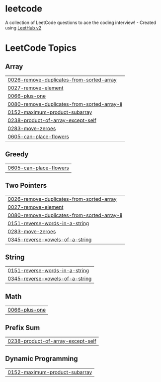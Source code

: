 # leetcode
A collection of LeetCode questions to ace the coding interview! - Created using [LeetHub v2](https://github.com/arunbhardwaj/LeetHub-2.0)

<!---LeetCode Topics Start-->
# LeetCode Topics
## Array
|  |
| ------- |
| [0026-remove-duplicates-from-sorted-array](https://github.com/JittoShalvin/leetcode/tree/master/0026-remove-duplicates-from-sorted-array) |
| [0027-remove-element](https://github.com/JittoShalvin/leetcode/tree/master/0027-remove-element) |
| [0066-plus-one](https://github.com/JittoShalvin/leetcode/tree/master/0066-plus-one) |
| [0080-remove-duplicates-from-sorted-array-ii](https://github.com/JittoShalvin/leetcode/tree/master/0080-remove-duplicates-from-sorted-array-ii) |
| [0152-maximum-product-subarray](https://github.com/JittoShalvin/leetcode/tree/master/0152-maximum-product-subarray) |
| [0238-product-of-array-except-self](https://github.com/JittoShalvin/leetcode/tree/master/0238-product-of-array-except-self) |
| [0283-move-zeroes](https://github.com/JittoShalvin/leetcode/tree/master/0283-move-zeroes) |
| [0605-can-place-flowers](https://github.com/JittoShalvin/leetcode/tree/master/0605-can-place-flowers) |
## Greedy
|  |
| ------- |
| [0605-can-place-flowers](https://github.com/JittoShalvin/leetcode/tree/master/0605-can-place-flowers) |
## Two Pointers
|  |
| ------- |
| [0026-remove-duplicates-from-sorted-array](https://github.com/JittoShalvin/leetcode/tree/master/0026-remove-duplicates-from-sorted-array) |
| [0027-remove-element](https://github.com/JittoShalvin/leetcode/tree/master/0027-remove-element) |
| [0080-remove-duplicates-from-sorted-array-ii](https://github.com/JittoShalvin/leetcode/tree/master/0080-remove-duplicates-from-sorted-array-ii) |
| [0151-reverse-words-in-a-string](https://github.com/JittoShalvin/leetcode/tree/master/0151-reverse-words-in-a-string) |
| [0283-move-zeroes](https://github.com/JittoShalvin/leetcode/tree/master/0283-move-zeroes) |
| [0345-reverse-vowels-of-a-string](https://github.com/JittoShalvin/leetcode/tree/master/0345-reverse-vowels-of-a-string) |
## String
|  |
| ------- |
| [0151-reverse-words-in-a-string](https://github.com/JittoShalvin/leetcode/tree/master/0151-reverse-words-in-a-string) |
| [0345-reverse-vowels-of-a-string](https://github.com/JittoShalvin/leetcode/tree/master/0345-reverse-vowels-of-a-string) |
## Math
|  |
| ------- |
| [0066-plus-one](https://github.com/JittoShalvin/leetcode/tree/master/0066-plus-one) |
## Prefix Sum
|  |
| ------- |
| [0238-product-of-array-except-self](https://github.com/JittoShalvin/leetcode/tree/master/0238-product-of-array-except-self) |
## Dynamic Programming
|  |
| ------- |
| [0152-maximum-product-subarray](https://github.com/JittoShalvin/leetcode/tree/master/0152-maximum-product-subarray) |
<!---LeetCode Topics End-->